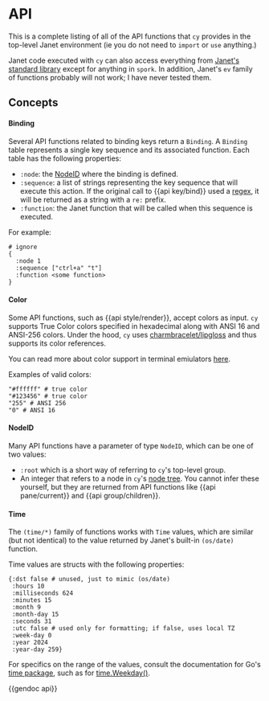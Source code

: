 # API

This is a complete listing of all of the API functions that `cy` provides in the top-level Janet environment (ie you do not need to `import` or `use` anything.)

Janet code executed with `cy` can also access everything from [Janet's standard library](https://janet-lang.org/api/index.html) except for anything in `spork`. In addition, Janet's `ev` family of functions probably will not work; I have never tested them.

## Concepts

#### Binding

Several API functions related to binding keys return a `Binding`. A `Binding` table represents a single key sequence and its associated function. Each table has the following properties:

- `:node`: the [NodeID](/api.md#nodeid) where the binding is defined.
- `:sequence`: a list of strings representing the key sequence that will execute this action. If the original call to {{api key/bind}} used a [regex](/keybindings.md#regexes), it will be returned as a string with a `re:` prefix.
- `:function`: the Janet function that will be called when this sequence is executed.

For example:

```janet
# ignore
{
  :node 1
  :sequence ["ctrl+a" "t"]
  :function <some function>
}
```

#### Color

Some API functions, such as {{api style/render}}, accept colors as input. `cy` supports True Color colors specified in hexadecimal along with ANSI 16 and ANSI-256 colors. Under the hood, `cy` uses [charmbracelet/lipgloss](https://github.com/charmbracelet/lipgloss?tab=readme-ov-file#colors) and thus supports its color references.

You can read more about color support in terminal emiulators [here](https://gist.github.com/fnky/458719343aabd01cfb17a3a4f7296797#color-codes).

Examples of valid colors:

```janet
"#ffffff" # true color
"#123456" # true color
"255" # ANSI 256
"0" # ANSI 16
```

#### NodeID

Many API functions have a parameter of type `NodeID`, which can be one of two values:

- `:root` which is a short way of referring to `cy`'s top-level group.
- An integer that refers to a node in `cy`'s [node tree](/groups-and-panes.md#the-node-tree). You cannot infer these yourself, but they are returned from API functions like {{api pane/current}} and {{api group/children}}.

#### Time

The `(time/*)` family of functions works with `Time` values, which are similar (but not identical) to the value returned by Janet's built-in `(os/date)` function.

Time values are structs with the following properties:

```janet
{:dst false # unused, just to mimic (os/date)
 :hours 10
 :milliseconds 624
 :minutes 15
 :month 9
 :month-day 15
 :seconds 31
 :utc false # used only for formatting; if false, uses local TZ
 :week-day 0
 :year 2024
 :year-day 259}
```

For specifics on the range of the values, consult the documentation for Go's [time package](https://pkg.go.dev/time), such as for [time.Weekday()](https://pkg.go.dev/time#Time.Weekday).

{{gendoc api}}
